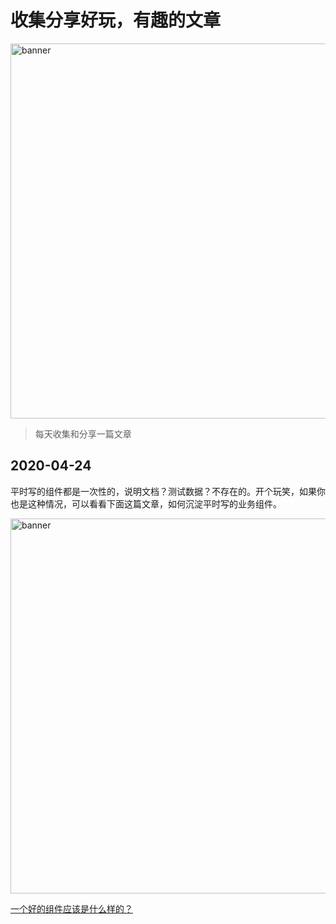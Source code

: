 # 收集分享好玩，有趣的文章

<img src="https://w.wallhaven.cc/full/96/wallhaven-96pzzd.png" alt="banner" width="600px">

> 每天收集和分享一篇文章

## 2020-04-24
平时写的组件都是一次性的，说明文档？测试数据？不存在的。开个玩笑，如果你也是这种情况，可以看看下面这篇文章，如何沉淀平时写的业务组件。

<img src="https://w.wallhaven.cc/full/96/wallhaven-96pzzd.png" alt="banner" width="600px">

[一个好的组件应该是什么样的？](https://mp.weixin.qq.com/s/P3pwzn1pmoGzjnS8nVyMgg)
